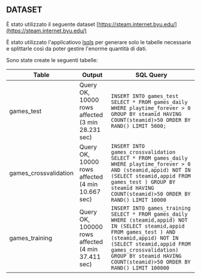 ## DATASET

È stato utilizzato il seguente dataset [https://steam.internet.byu.edu/](https://steam.internet.byu.edu/)

È stato utilizzato l'applicatiovo [lsqls](https://github.com/alessandrodicosola/lsqls) per generare solo le tabelle necessarie e splittarle così da poter gestire l'enorme quantità di dati.

Sono state create le seguenti tabelle:

| Table                 |Output                                         | SQL Query |
|-----------------------|-----------------------------------------------|-----------|
| games_test            |Query OK, 10000 rows affected (3 min 28.231 sec)| `INSERT INTO games_test SELECT * FROM games_daily WHERE playtime_forever > 0 GROUP BY steamid HAVING COUNT(steamid)>50 ORDER BY RAND() LIMIT 5000;`     |
| games_crossvalidation |Query OK, 10000 rows affected (4 min 10.667 sec)|`INSERT INTO games_crossvalidation SELECT * FROM games_daily WHERE playtime_forever > 0 AND (steamid,appid) NOT IN (SELECT steamid,appid FROM games_test ) GROUP BY steamid HAVING COUNT(steamid)>50 ORDER BY RAND() LIMIT 10000`      |
| games_training        |Query OK, 100000 rows affected (4 min 37.411 sec)| `INSERT INTO games_training SELECT * FROM games_daily WHERE (steamid,appid) NOT IN (SELECT steamid,appid FROM games_test ) AND (steamid,appid) NOT IN (SELECT steamid,appid FROM games_crossvalidation) GROUP BY steamid HAVING COUNT(steamid)>50 ORDER BY RAND() LIMIT 100000`      |


